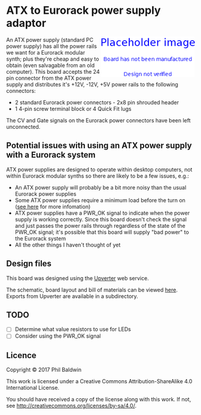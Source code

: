 # ATX to Eurorack power supply adaptor

<img align="right" src="../_common/PlaceholderImage.png">

An ATX power supply (standard PC power supply) has all the power rails we want for a Eurorack modular synth; plus they're cheap and easy to obtain (even salvagable from an old computer). This board accepts the 24 pin connector from the ATX power supply and distributes it's +12V, -12V, +5V power rails to the following connectors:

* 2 standard Eurorack power connectors - 2x8 pin shrouded header
* 1 4-pin screw terminal block or 4 Quick Fit lugs

The CV and Gate signals on the Eurorack power connectors have been left unconnected.

## Potential issues with using an ATX power supply with a Eurorack system

ATX power supplies are designed to operate within desktop computers, not within Eurorack modular synths so there are likely to be a few issues, e.g.:

* An ATX power supply will probably be a bit more noisy than the usual Eurorack power supplies
* Some ATX power supplies require a minimum load before the turn on ([see here](http://reprap.org/wiki/PC_Power_Supply#Base_Load) for more infomation)
* ATX power supplies have a PWR_OK signal to indicate when the power supply is working correctly. Since this board doesn't check the signal and just passes the power rails through regardless of the state of the PWR_OK signal; it's possible that this board will supply "bad power" to the Eurorack system
* All the other things I haven't thought of yet

## Design files

This board was designed using the [Upverter](https://upverter.com) web service.

The schematic, board layout and bill of materials can be viewed [here](https://upverter.com/Trebuchetindustries/cbf2f2e6c2a22832/ATX-to-Eurorack-power-supply-adaptor/). Exports from Upverter are available in a subdirectory.

## TODO

* [ ] Determine what value resistors to use for LEDs
* [ ] Consider using the PWR_OK signal

## Licence

Copyright © 2017 Phil Baldwin

This work is licensed under a Creative Commons Attribution-ShareAlike 4.0 International License.

You should have received a copy of the license along with this work. If not, see <http://creativecommons.org/licenses/by-sa/4.0/>.
